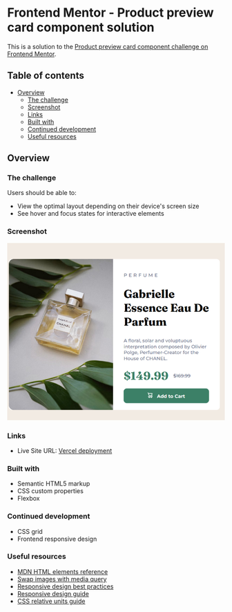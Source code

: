 # Frontend Mentor - Product preview card component solution

This is a solution to the [Product preview card component challenge on Frontend Mentor](https://www.frontendmentor.io/challenges/product-preview-card-component-GO7UmttRfa).
## Table of contents

- [Overview](#overview)
  - [The challenge](#the-challenge)
  - [Screenshot](#screenshot)
  - [Links](#links)
  - [Built with](#built-with)
  - [Continued development](#continued-development)
  - [Useful resources](#useful-resources)

## Overview

### The challenge

Users should be able to:

- View the optimal layout depending on their device's screen size
- See hover and focus states for interactive elements

### Screenshot

![desktop solution](/desktop%20solution.png)

### Links
- Live Site URL: [Vercel deployment](https://product-preview-card-component-neon-psi.vercel.app/)

### Built with

- Semantic HTML5 markup
- CSS custom properties
- Flexbox

### Continued development

- CSS grid
- Frontend responsive design


### Useful resources

- [MDN HTML elements reference](https://developer.mozilla.org/en-US/docs/Web/HTML/Element#inline_text_semantics)
- [Swap images with media query](https://stackoverflow.com/questions/27853884/media-queries-and-image-swapping)
- [Responsive design best practices](https://developer.mozilla.org/en-US/docs/Learn/CSS/CSS_layout/Responsive_Design)
- [Responsive design guide](https://www.youtube.com/watch?v=K24lUqcT0Ms)
- [CSS relative units guide](https://www.w3schools.com/cssref/css_units.php)
